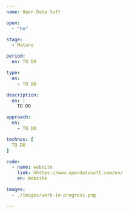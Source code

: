 ```yaml
---
name: Open Data Soft

open: 
  - "no"

stage: 
  - Mature

period: 
  en: TO DO

type:
  en:
    - TO DO

description:
  en: |
    TO DO

approach:
  en: 
    - TO DO

technos: [ 
  TO DO
]

code:
  - name: website
    link: hhttps://www.opendatasoft.com/en/
    en: Website

images:
  - ./images/work-in-progress.png

---
```

